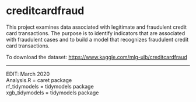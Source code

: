 # creditcardfraud

This project examines data associated with legitimate and fraudulent credit card transactions. The purpose is to identify indicators that are associated with fraudulent cases and to build a model that recognizes fraudulent credit card transactions.

To download the dataset: 
https://www.kaggle.com/mlg-ulb/creditcardfraud

---------------------
EDIT: March 2020\
Analysis.R = caret package\
rf_tidymodels = tidymodels package\
xgb_tidymodels = tidymodels package
